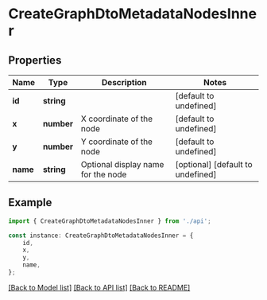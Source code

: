# CreateGraphDtoMetadataNodesInner


## Properties

Name | Type | Description | Notes
------------ | ------------- | ------------- | -------------
**id** | **string** |  | [default to undefined]
**x** | **number** | X coordinate of the node | [default to undefined]
**y** | **number** | Y coordinate of the node | [default to undefined]
**name** | **string** | Optional display name for the node | [optional] [default to undefined]

## Example

```typescript
import { CreateGraphDtoMetadataNodesInner } from './api';

const instance: CreateGraphDtoMetadataNodesInner = {
    id,
    x,
    y,
    name,
};
```

[[Back to Model list]](../README.md#documentation-for-models) [[Back to API list]](../README.md#documentation-for-api-endpoints) [[Back to README]](../README.md)
